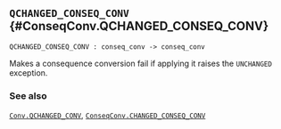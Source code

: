 ## `QCHANGED_CONSEQ_CONV` {#ConseqConv.QCHANGED_CONSEQ_CONV}


```
QCHANGED_CONSEQ_CONV : conseq_conv -> conseq_conv
```



Makes a consequence conversion fail if applying it raises the
`UNCHANGED` exception.

### See also

[`Conv.QCHANGED_CONV`](#Conv.QCHANGED_CONV), [`ConseqConv.CHANGED_CONSEQ_CONV`](#ConseqConv.CHANGED_CONSEQ_CONV)

